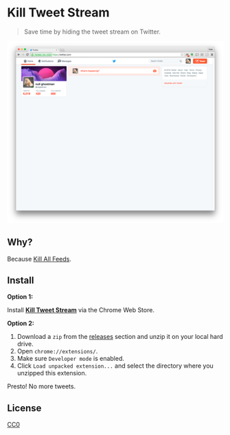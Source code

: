 # Kill Tweet Stream

> Save time by hiding the tweet stream on Twitter.

![screenshot](screenshot.png)

## Why?

Because [Kill All Feeds](https://blog.dcpos.ch/no-feeds).

## Install

**Option 1:**

Install **[Kill Tweet Stream](https://chrome.google.com/webstore/detail/kill-tweet-stream/dmbjkljffdbmcfbigilmnadinlnpkmkk)** via the Chrome Web Store.

**Option 2:**

1. Download a `zip` from the [releases](https://github.com/ungoldman/kill-tweet-stream/releases/) section and unzip it on your local hard drive.
2. Open `chrome://extensions/`.
3. Make sure `Developer mode` is enabled.
4. Click `Load unpacked extension...` and select the directory where you unzipped this extension.

Presto! No more tweets.

## License

[CC0](https://wiki.creativecommons.org/wiki/CC0)
